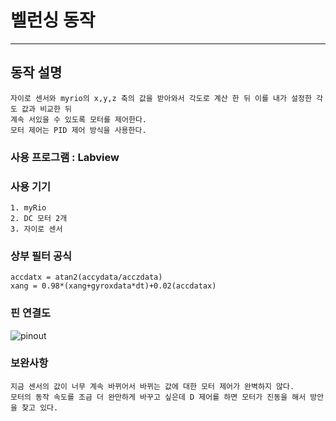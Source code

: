# 벨런싱 동작

---------------------
## 동작 설명
    자이로 센서와 myrio의 x,y,z 축의 값을 받아와서 각도로 계산 한 뒤 이를 내가 설정한 각도 값과 비교한 뒤
    계속 서있을 수 있도록 모터를 제어한다.
    모터 제어는 PID 제어 방식을 사용한다.
### 사용 프로그램 : Labview 

### 사용 기기 
    1. myRio
    2. DC 모터 2개
    3. 자이로 센서 

### 상부 필터 공식
    accdatx = atan2(accydata/acczdata)
    xang = 0.98*(xang+gyroxdata*dt)+0.02(accdatax)

### 핀 연결도
![pinout](https://user-images.githubusercontent.com/54137044/102230294-0cc2b880-3f30-11eb-98dd-153c1373554e.png)

### 보완사항
    지금 센서의 값이 너무 계속 바뀌어서 바뀌는 값에 대한 모터 제어가 완벽하지 않다.
    모터의 동작 속도를 조금 더 완만하게 바꾸고 싶은데 D 제어를 하면 모터가 진동을 해서 방안을 찾고 있다.


